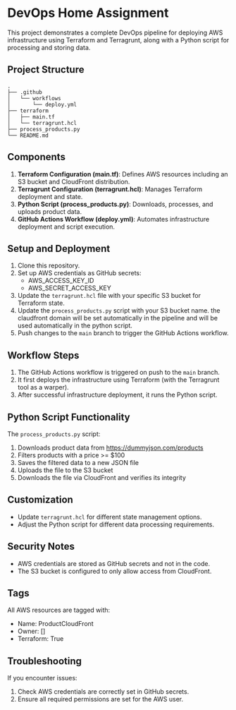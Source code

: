 # DevOps Home Assignment

This project demonstrates a complete DevOps pipeline for deploying AWS infrastructure using Terraform and Terragrunt, along with a Python script for processing and storing data.

## Project Structure

```
.
├── .github
│   └── workflows
│       └── deploy.yml
├── terraform
│   ├── main.tf
│   └── terragrunt.hcl
├── process_products.py
└── README.md
```

## Components

1. **Terraform Configuration (main.tf)**: Defines AWS resources including an S3 bucket and CloudFront distribution.
2. **Terragrunt Configuration (terragrunt.hcl)**: Manages Terraform deployment and state.
3. **Python Script (process_products.py)**: Downloads, processes, and uploads product data.
4. **GitHub Actions Workflow (deploy.yml)**: Automates infrastructure deployment and script execution.

## Setup and Deployment

1. Clone this repository.
2. Set up AWS credentials as GitHub secrets:
   - AWS_ACCESS_KEY_ID
   - AWS_SECRET_ACCESS_KEY
3. Update the `terragrunt.hcl` file with your specific S3 bucket for Terraform state.
4. Update the `process_products.py` script with your S3 bucket name. the claudfront domain will be set automatically in the pipeline and will be used automatically in the python script.
5. Push changes to the `main` branch to trigger the GitHub Actions workflow.

## Workflow Steps

1. The GitHub Actions workflow is triggered on push to the `main` branch.
2. It first deploys the infrastructure using Terraform (with the Terragrunt tool as a warper).
3. After successful infrastructure deployment, it runs the Python script.

## Python Script Functionality

The `process_products.py` script:
1. Downloads product data from https://dummyjson.com/products
2. Filters products with a price >= $100
3. Saves the filtered data to a new JSON file
4. Uploads the file to the S3 bucket
5. Downloads the file via CloudFront and verifies its integrity

## Customization

- Update `terragrunt.hcl` for different state management options.
- Adjust the Python script for different data processing requirements.

## Security Notes

- AWS credentials are stored as GitHub secrets and not in the code.
- The S3 bucket is configured to only allow access from CloudFront.

## Tags

All AWS resources are tagged with:
- Name: ProductCloudFront
- Owner: [<username>]
- Terraform: True

## Troubleshooting

If you encounter issues:
1. Check AWS credentials are correctly set in GitHub secrets.
2. Ensure all required permissions are set for the AWS user.
